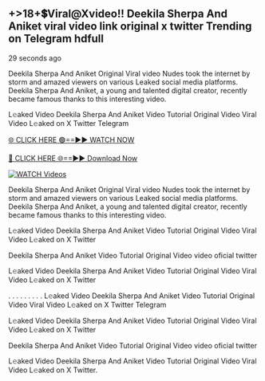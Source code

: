 ## +>18+💲Viral@Xvideo!! Deekila Sherpa And Aniket viral video link original x twitter Trending on Telegram hdfull

29 seconds ago

Deekila Sherpa And Aniket Original Viral video Nudes took the internet by storm and amazed viewers on various Leaked social media platforms. Deekila Sherpa And Aniket, a young and talented digital creator, recently became famous thanks to this interesting video.

L𝚎aked Video Deekila Sherpa And Aniket Video Tutorial Original Video Viral Video L𝚎aked on X Twitter Telegram

[🌐 CLICK HERE 🟢==►► WATCH NOW](https://shorturl.at/C3Pjp)

[🔴 CLICK HERE 🌐==►► Download Now](https://shorturl.at/C3Pjp)

[![WATCH Videos](https://i.imgur.com/dJHk4Zq.gif)](https://shorturl.at/C3Pjp)

Deekila Sherpa And Aniket Original Viral video Nudes took the internet by storm and amazed viewers on various Leaked social media platforms. Deekila Sherpa And Aniket, a young and talented digital creator, recently became famous thanks to this interesting video.

L𝚎aked Video Deekila Sherpa And Aniket Video Tutorial Original Video Viral Video L𝚎aked on X Twitter

Deekila Sherpa And Aniket Video Tutorial Original Video video oficial twitter

L𝚎aked Video Deekila Sherpa And Aniket Video Tutorial Original Video Viral Video L𝚎aked on X Twitter

. . . . . . . . . L𝚎aked Video Deekila Sherpa And Aniket Video Tutorial Original Video Viral Video L𝚎aked on X Twitter Telegram

L𝚎aked Video Deekila Sherpa And Aniket Video Tutorial Original Video Viral Video L𝚎aked on X Twitter

Deekila Sherpa And Aniket Video Tutorial Original Video video oficial twitter

L𝚎aked Video Deekila Sherpa And Aniket Video Tutorial Original Video Viral Video L𝚎aked on X Twitter.